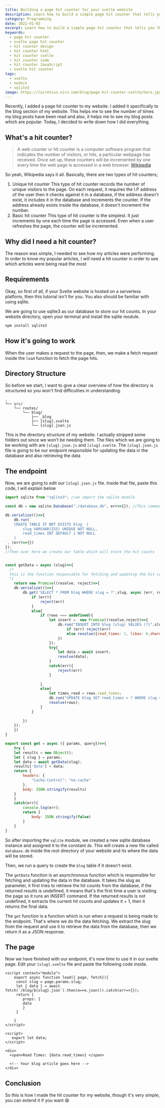 ```yaml
---
title: Building a page hit counter for your svelte website
description: Learn how to build a simple page hit counter that tells you the number of visitors who have visited your page
category: Programming
date: 2022-01-03
excerpt: Learn how to build a simple page hit counter that tells you the number of visitors who have visited your page
keywords:
  - page hit counter
  - svelte page hit counter
  - hit counter design
  - hit counter html
  - hit counter svelte
  - hit counter code
  - hit counter JavaScript
  - svelte hit counter  
tags:
  - svelte
  - nodejs
  - sqlite3
image: https://lucretius.sirv.com/blog/page-hit-counter-svelte/hero.jpg
---
```


<p class="intro">
 Recently, I added a page hit counter to my website. I added it specifically to the blog section of my website. This helps me to see the number of times my blog posts have been read and also, it helps me to see my blog posts which are popular. Today, I decided to write down how I did everything.
</p>

## What's a hit counter?

> A web counter or hit counter is a computer software program that indicates the number of visitors, or hits, a particular webpage has received. Once set up, these counters will be incremented by one every time the web page is accessed in a web browser. [Wikipedia](https://en.m.wikipedia.org/wiki/Web_counter)

 So yeah, Wikipedia says it all.
 Basically, there are two types of hit counters;
1. Unique hit counter
    This type of hit counter records the number of unique visitors to the page. On each request, it requires the I.P address of the user then it checks against it in a database, if the address doesn't exist, it includes it in the database and increments the counter. If the address already exists inside the database, it doesn't increment the number.
2. Basic hit counter
This type of hit counter is the simplest. It just increments by one each time the page is accessed. Even when a user refreshes the page, the counter will be incremented.

## Why did I need a hit counter?

The reason was simple, I needed to see how my articles were performing. In order to know my popular articles, I will need a hit counter in order to see which articles were being read the most

## Requirements

Okay, so first of all, if your Svelte website is hosted on a serverless platform, then this tutorial isn't for you.
You also should be familiar with using sqlite.

We are going to use sqlite3 as our database to store our hit counts.
In your website directory, open your terminal and install the sqlite module.

```bash
npm install sqlite3
```

## How it's going to work

When the user makes a request to the page, then, we make a fetch request inside the `load` function to fetch the page hits.

## Directory Structure
So before we start, I want to give a clear overview of how the directory is structured so you won't find difficulties in understanding.

```
.
└── src/
    └── routes/
        └── blog/
            ├── _blog
            ├── [slug].svelte
            └── [slug].json.js
```
This is the directory structure of my website. I actually stripped some folders out since we won't be needing them. The files which we are going to be working with are `[slug].json.js` and `[slug].svelte`.
The `[slug].json.js` file is going to be our endpoint responsible for updating the data in the database and also retrieving the data

## The endpoint

Now, we are going to edit our `[slug].json.js` file.
Inside that file, paste this code, I will explain below

```javascript
import sqlite from "sqlite3"; //we import the sqlite module

const db = new sqlite.Database("./database.db", err=>{}); //This command will create the database for us if it does not exist 

db.serialize(()=>{
	db.run(`
	CREATE TABLE IF NOT EXISTS blog	 (
		slug VARCHAR(255) UNIQUE NOT NULL,
		read_times INT DEFAULT 1 NOT NULL
	)
`, (err)=>{})
});
//Then over here we create our table which will store the hit counts


const getData = async (slug)=>{
  /*
  this is the function responsible for fetching and updating the hit count
  */
	return new Promise((resolve, reject)=>{
	db.serialize(()=>{
		db.get('SELECT * FROM blog WHERE slug = ?',slug, async (err, rows)=>{
			if (err){
				reject(err)
			}
			else{
				if (rows === undefined){
					let insert =  new Promise((resolve,reject)=>{
						db.run("INSERT INTO blog (slug) VALUES (?)",slug, (err,data)=>{
							if (err) reject(err)
							else resolve({read_times: 1, likes: 0,shares: 0});
						})
					});
					try{
						let data = await insert;
						resolve(data);	
					}
					catch(err){
						reject(err)
					}
					
				}
				else{
					let times_read = rows.read_times;
					db.run("UPDATE blog SET read_times = ? WHERE slug = ?",times_read+1,slug,(err,data)=>{})
					resolve(rows);
				}
			}
			
		})
	});
	})
}

export const get = async ({ params, query})=>{
	try {
	let results = new Object();
	let { slug } = params;
	let data = await getData(slug);
	results['data'] = data;
	return {
		headers: {
			"Cache-Control": "no-cache"
		},
		body: JSON.stringify(results)
	}
	}
	catch(err){
		console.log(err);
		return {
			body: JSON.stringify(false)
		}
	}
}
```

So after importing the `sqlite` module, we created a new sqlite database instance and assigned it to the constant `db`. This will create a new file called `database.db` inside the root directory of your website and its where the data will be stored.

Then, we run a query to create the `blog` table if it doesn't exist. 

The `getData` function is an asynchronous function which is responsible for fetching and updating the data in the database. It takes the slug as parameter, it first tries to retrieve the hit counts from the database, if the returned results is undefined, it means that's the first time a user is visiting the page so it runs an INSERT command. If the returned results is not undefined, it extracts the current hit counts and updates it + 1, then it returns the final data.

The `get` function is a function which is run when a request is being made to the endpoint. That's where we do the data fetching. We extract the slug from the request and use it to retrieve the data from the database, then we return it as a JSON response.

## The page

Now we have finished with our endpoint, it's now time to use it in our svelte page.
Edit your `[slug].svelte` file and paste the following code inside.

```svelte
<script context="module">
    export async function load({ page, fetch}){
     const slug = page.params.slug;
     let { data } = await fetch(`/blog/${slug}.json`).then(e=>e.json()).catch(err=>{});
     return {
        props: {
        data
        }
     }
     
    }
</script>

<script>
   export let data;
</script>

<div>
  <span>Read Times: {data.read_times} </span>
  
  <!-- Your blog article goes here -->
</div>
```

## Conclusion

So this is how I made the hit counter for my website, though it's very simple, you can extend it if you want :smile: